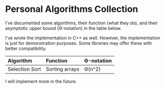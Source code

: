 # Personal Algorithms Collection
I've documented some algorithms, their function (what they do), and their asymptotic upper bound (Θ-notation) in the table below.

I've wrote the implementation in C++ as well. However, the implementation is just for demonstration purposes. Some libraries may offer these with better compatibility.

| Algorithm      | Function                | Θ-notation     |
| :------------- | :---------------------- | :------------- |
| Selection Sort | Sorting arrays          | Θ(n^2)         |

I will implement more in the future.
